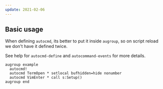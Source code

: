 ```yaml
---
update: 2021-02-06
---
```


## Basic usage

When defining `autocmd`,
its better to put it inside `augroup`,
so on script reload we don't have it defined twice.

See help for `autocmd-define` and `autocommand-events` for more details.

```vim
augroup example
  autocmd!
  autocmd TermOpen * setlocal bufhidden=hide nonumber
  autocmd VimEnter * call s:Setup()
augroup end
```
